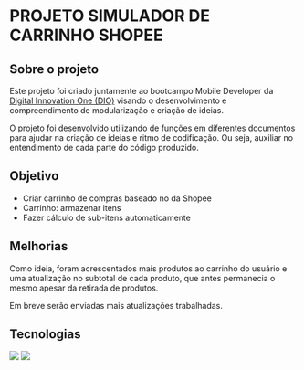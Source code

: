 # PROJETO SIMULADOR DE CARRINHO SHOPEE

## Sobre o projeto
Este projeto foi criado juntamente ao bootcampo Mobile Developer da [Digital Innovation One (DIO)](https://www.dio.me/) visando o desenvolvimento e compreendimento de modularização e criação de ideias.

O projeto foi desenvolvido utilizando de funções em diferentes documentos para ajudar na criação de ideias e ritmo de codificação. Ou seja, auxiliar no entendimento de cada parte do código produzido.

## Objetivo
- Criar carrinho de compras baseado no da Shopee
- Carrinho: armazenar itens
- Fazer cálculo de sub-itens automaticamente

## Melhorias
Como ideia, foram acrescentados mais produtos ao carrinho do usuário e uma atualização no subtotal de cada produto, que antes permanecia o mesmo apesar da retirada de produtos. 

Em breve serão enviadas mais atualizações trabalhadas.

## Tecnologias
![](https://img.shields.io/badge/-Node.js-217a00?logo=nodedotjs&logoColor=white&style=plastic)
![](https://img.shields.io/badge/-JavaScript-fbff00?logo=javascript&logoColor=white&style=plastic)
